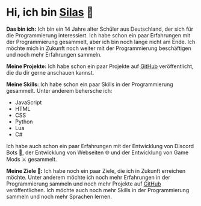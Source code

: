 <!--
    Mein Persöhnlicher README.md für mein GitHub Profil.

    Das möchte ich einbringen:
        -   [x]  Ein paar Informationen über mich
        -   [x]  Ein paar Informationen über meine Projekte
        -   [x]  Ein paar Informationen über meine Skills
        -   [x]  Ein paar Informationen über meine Ziele
-->

# Hi, ich bin [Silas](https://github.com/Sino1507) 👋

<!--
    Ich bin ein 14 Jahre alter Schüler aus Deutschland, der sich für die Programmierung interessiert.
    Ich habe schon ein paar Erfahrungen mit der Programmierung gesammelt, aber ich bin noch lange nicht am Ende.
    Ich möchte mich in Zukunft noch weiter mit der Programmierung beschäftigen und noch mehr Erfahrungen sammeln.
-->

__Das bin ich:__
Ich bin ein 14 Jahre alter Schüler aus Deutschland, der sich für die Programmierung interessiert. Ich habe schon ein paar Erfahrungen mit der Programmierung gesammelt, aber ich bin noch lange nicht am Ende. Ich möchte mich in Zukunft noch weiter mit der Programmierung beschäftigen und noch mehr Erfahrungen sammeln.

<!--
    Ich habe schon ein paar Projekte auf [GitHub](https://github.com/Sino1507) veröffentlicht, die du dir gerne anschauen kannst.
-->

__Meine Projekte:__
Ich habe schon ein paar Projekte auf [GitHub](https://github.com/Sino1507) veröffentlicht, die du dir gerne anschauen kannst.

<!--
    Ich habe schon ein paar Skills in der Programmierung gesammelt.
    Unter anderem behersche ich JavaScript, HTML, CSS, Python und ein bisschen C#.
    Ich habe auch schon ein paar Erfahrungen mit der Entwicklung von Discord Bots, der Entwicklung von Webseiten und der Entwicklung von Game Mods gesammelt.
-->

__Meine Skills:__
Ich habe schon ein paar Skills in der Programmierung gesammelt. Unter anderem behersche ich:
<!-- Aufzählung -->
- JavaScript 
- HTML
- CSS
- Python
- Lua
- C#
<!-- Ende -->
Ich habe auch schon ein paar Erfahrungen mit der Entwicklung von Discord Bots 🤖, der Entwicklung von Webseiten 🌐 und der Entwicklung von Game Mods ⚔️ gesammelt.

<!--
    Ich habe noch ein paar Ziele, die ich in Zukunft erreichen möchte.
    Unter anderem möchte ich noch mehr Erfahrungen in der Programmierung sammeln und noch mehr Projekte auf [GitHub](https://github.com/Sino1507)
    veröffentlichen. Ich möchte auch noch mehr Skills in der Programmierung sammeln und noch mehr Sprachen lernen.
-->

__Meine Ziele 💭:__
Ich habe noch ein paar Ziele, die ich in Zukunft erreichen möchte. Unter anderem möchte ich noch mehr Erfahrungen in der Programmierung sammeln und noch mehr Projekte auf [GitHub](https://github.com/Sino1507) veröffentlichen. Ich möchte auch noch mehr Skills in der Programmierung sammeln und noch mehr Sprachen lernen.

